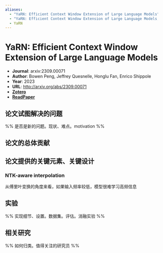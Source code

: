 ```yaml
---
aliases:
  - "YaRN: Efficient Context Window Extension of Large Language Models"
  - "YaRN: Efficient Context Window Extension of Large Language Models, 2023"
  - YaRN
---
```

# YaRN: Efficient Context Window Extension of Large Language Models

- **Journal**: arxiv:2309.00071
- **Author**: Bowen Peng, Jeffrey Quesnelle, Honglu Fan, Enrico Shippole
- **Year**: 2023
- **URL**: http://arxiv.org/abs/2309.00071
- [**Zotero**](zotero://select/items/@2023YaRNEfficientContextPeng)
- [**ReadPaper**](https://readpaper.com/pdf-annotate/note?pdfId=4819298508892798977&noteId=2079689121295595264)

## 论文试图解决的问题

%% 是否是新的问题。现状、难点。motivation %%

## 论文的总体贡献

## 论文提供的关键元素、关键设计

### NTK-aware interpolation

从傅里叶变换的角度来看，如果输入频率较低，模型很难学习高频信息

## 实验

%% 实现细节、设置。数据集。评估。消融实验 %%

## 相关研究

%% 如何归类。值得关注的研究员 %%
